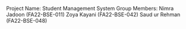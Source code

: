 Project Name: Student Management System
Group Members:
Nimra Jadoon (FA22-BSE-011)
Zoya Kayani (FA22-BSE-042)
Saud ur Rehman (FA22-BSE-048)
